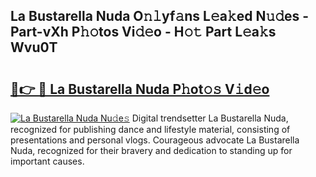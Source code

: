 ## La Bustarella Nuda O𝚗𝚕yf𝚊ns L𝚎a𝚔ed N𝚞𝚍es - Part-vXh P𝚑𝚘tos Vi𝚍𝚎o - H𝚘𝚝 Part L𝚎a𝚔s Wvu0T

# <h2><a href="http://kf8bf5.oniu.top/?m=La+Bustarella+Nuda">🔗👉 🔴 La Bustarella Nuda P𝚑ot𝚘𝚜 V𝚒d𝚎o</a></h2>

[![La Bustarella Nuda Nu𝚍e𝚜](https://i.imgur.com/0qMVB7G.gif)](http://kf8bf5.oniu.top/?m=La+Bustarella+Nuda)
Digital trendsetter La Bustarella Nuda, recognized for publishing dance and lifestyle material, consisting of presentations and personal vlogs. Courageous advocate La Bustarella Nuda, recognized for their bravery and dedication to standing up for important causes.  
